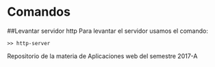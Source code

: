 # Comandos
##Levantar servidor http
Para levantar el servidor usamos el comando:
```
>> http-server
```
Repositorio de la materia de Aplicaciones web del semestre 2017-A
